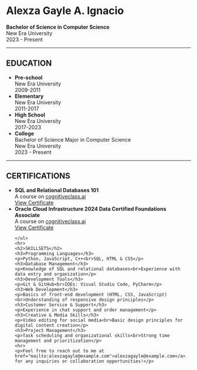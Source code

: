 <!DOCTYPE html>
<html lang="en">
<head>
    <meta charset="UTF-8">
    <meta name="viewport" content="width=device-width, initial-scale=1.0">
</head>
<body>
    <h1>Alexza Gayle A. Ignacio</h1>
    <p><strong>Bachelor of Science in Computer Science</strong><br>
       New Era University<br>
       2023 - Present</p>
    <hr>
    <h2>EDUCATION</h2>
    <ul>
        <li><strong>Pre-school</strong><br>New Era University<br>2009-2011</li>
        <li><strong>Elementary</strong><br>New Era University<br>2011-2017</li>
        <li><strong>High School</strong><br>New Era University<br>2017-2023</li>
        <li><strong>College</strong><br>Bachelor of Science Major in Computer Science<br>New Era University<br>2023 - Present</li>
    </ul>
    <hr>
    <h2>CERTIFICATIONS</h2>
    <ul>
        <li><strong>SQL and Relational Databases 101</strong><br>
            A course on <a href="https://courses.cognitiveclass.ai" target="_blank">cognitiveclass.ai</a><br>
            <a href="https://courses.cognitiveclass.ai/certificates/7a1476b7d87c4c8787ab5d91ffb2030f" target="_blank">View Certificate</a>
        </li>
        <li><strong>Oracle Cloud Infrastructure 2024 Data Certified Foundations Associate</strong><br>
            A course on <a href="https://courses.cognitiveclass.ai" target="_blank">cognitiveclass.ai</a><br>
            <a href=" https://catalog-education.oracle.com/ords/certview/sharebadge?id=4664F691D30EF2D43F232F2D3C4BD21819A47602CF0B90A0B8EBB12BF0881ED1" target="_blank">View Certificate</a>
        </li>

       
    </ul>
    <hr>
    <h2>SKILLSETS</h2>
    <h3>Programming Languages</h3>
    <p>Python, JavaScript, C++<br>SQL, HTML & CSS</p>
    <h3>Database Management</h3>
    <p>Knowledge of SQL and relational databases<br>Experience with data entry and organization</p>
    <h3>Development Tools</h3>
    <p>Git & GitHub<br>IDEs: Visual Studio Code, PyCharm</p>
    <h3>Web Development</h3>
    <p>Basics of front-end development (HTML, CSS, JavaScript)<br>Understanding of responsive design principles</p>
    <h3>Customer Service & Support</h3>
    <p>Experience in chat support and order management</p>
    <h3>Creative & Media Skills</h3>
    <p>Video editing for social media<br>Basic design principles for digital content creation</p>
    <h3>Project Management</h3>
    <p>Task scheduling and organizational skills<br>Strong time management and prioritization</p>
    <hr>
    <p>Feel free to reach out to me at href="mailto:alexzagayle@example.com">alexzagayle@example.com</a> for any inquiries or collaboration opportunities!</p>
</body>
</html>
